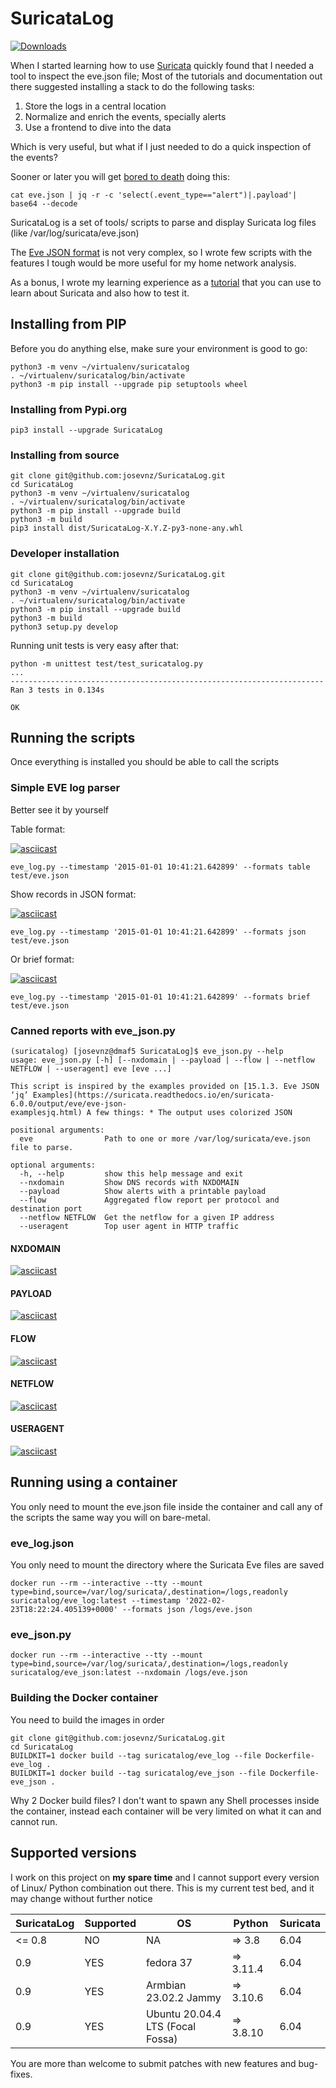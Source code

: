 # SuricataLog

[![Downloads](https://pepy.tech/badge/suricatalog)](https://pepy.tech/project/suricatalog)

When I started learning how to use [Suricata](https://suricata.io/) quickly found that I needed a tool to inspect the eve.json file; Most of the tutorials 
and documentation out there suggested installing a stack to do the following tasks:
1. Store the logs in a central location
2. Normalize and enrich the events, specially alerts
3. Use a frontend to dive into the data

Which is very useful, but what if I just needed to do a quick inspection of the events?

Sooner or later you will get [bored to death](https://suricata.readthedocs.io/en/suricata-6.0.0/output/eve/eve-json-examplesjq.html) doing this:

```shell
cat eve.json | jq -r -c 'select(.event_type=="alert")|.payload'| base64 --decode
```

SuricataLog is a set of tools/ scripts to parse and display Suricata log files (like /var/log/suricata/eve.json)

The [Eve JSON format](https://suricata.readthedocs.io/en/suricata-6.0.0/output/eve/eve-json-format.html) is not very complex, 
so I wrote few scripts with the features I tough would be more useful for my home network analysis.

As a bonus, I wrote my learning experience as a [tutorial](TUTORIAL.md) that you can use to learn about Suricata and also how to test it.

## Installing from PIP

Before you do anything else, make sure your environment is good to go:

```shell
python3 -m venv ~/virtualenv/suricatalog
. ~/virtualenv/suricatalog/bin/activate
python3 -m pip install --upgrade pip setuptools wheel
```

### Installing from Pypi.org

```shell
pip3 install --upgrade SuricataLog
```

### Installing from source

```shell
git clone git@github.com:josevnz/SuricataLog.git
cd SuricataLog
python3 -m venv ~/virtualenv/suricatalog
. ~/virtualenv/suricatalog/bin/activate
python3 -m pip install --upgrade build
python3 -m build
pip3 install dist/SuricataLog-X.Y.Z-py3-none-any.whl
```

### Developer installation

```shell
git clone git@github.com:josevnz/SuricataLog.git
cd SuricataLog
python3 -m venv ~/virtualenv/suricatalog
. ~/virtualenv/suricatalog/bin/activate
python3 -m pip install --upgrade build
python3 -m build
python3 setup.py develop
```

Running unit tests is very easy after that:
```shell
python -m unittest test/test_suricatalog.py
...
----------------------------------------------------------------------
Ran 3 tests in 0.134s

OK

```

## Running the scripts

Once everything is installed you should be able to call the scripts

### Simple EVE log parser

Better see it by yourself

Table format:

[![asciicast](https://asciinema.org/a/494371.svg)](https://asciinema.org/a/494371)

````shell
eve_log.py --timestamp '2015-01-01 10:41:21.642899' --formats table test/eve.json
````

Show records in JSON format:

[![asciicast](https://asciinema.org/a/489775.svg)](https://asciinema.org/a/489775)

````shell
eve_log.py --timestamp '2015-01-01 10:41:21.642899' --formats json test/eve.json
````

Or brief format:

[![asciicast](https://asciinema.org/a/494375.svg)](https://asciinema.org/a/494375)

````shell
eve_log.py --timestamp '2015-01-01 10:41:21.642899' --formats brief test/eve.json
````

### Canned reports with eve_json.py

```shell
(suricatalog) [josevnz@dmaf5 SuricataLog]$ eve_json.py --help
usage: eve_json.py [-h] [--nxdomain | --payload | --flow | --netflow NETFLOW | --useragent] eve [eve ...]

This script is inspired by the examples provided on [15.1.3. Eve JSON ‘jq’ Examples](https://suricata.readthedocs.io/en/suricata-6.0.0/output/eve/eve-json-
examplesjq.html) A few things: * The output uses colorized JSON

positional arguments:
  eve                Path to one or more /var/log/suricata/eve.json file to parse.

optional arguments:
  -h, --help         show this help message and exit
  --nxdomain         Show DNS records with NXDOMAIN
  --payload          Show alerts with a printable payload
  --flow             Aggregated flow report per protocol and destination port
  --netflow NETFLOW  Get the netflow for a given IP address
  --useragent        Top user agent in HTTP traffic
```

#### NXDOMAIN

[![asciicast](https://asciinema.org/a/491442.svg)](https://asciinema.org/a/491442)

#### PAYLOAD

[![asciicast](https://asciinema.org/a/491432.svg)](https://asciinema.org/a/491432)

#### FLOW

[![asciicast](https://asciinema.org/a/491433.svg)](https://asciinema.org/a/491433)

#### NETFLOW

[![asciicast](https://asciinema.org/a/491435.svg)](https://asciinema.org/a/491435)

#### USERAGENT

[![asciicast](https://asciinema.org/a/491436.svg)](https://asciinema.org/a/491436)

## Running using a container

You only need to mount the eve.json file inside the container and call any of the scripts 
the same way you will on bare-metal.

### eve_log.json

You only need to mount the directory where the Suricata Eve files are saved

```shell
docker run --rm --interactive --tty --mount type=bind,source=/var/log/suricata/,destination=/logs,readonly suricatalog/eve_log:latest --timestamp '2022-02-23T18:22:24.405139+0000' --formats json /logs/eve.json
```

### eve_json.py
```shell
docker run --rm --interactive --tty --mount type=bind,source=/var/log/suricata/,destination=/logs,readonly suricatalog/eve_json:latest --nxdomain /logs/eve.json
```

### Building the Docker container

You need to build the images in order

```shell
git clone git@github.com:josevnz/SuricataLog.git
cd SuricataLog
BUILDKIT=1 docker build --tag suricatalog/eve_log --file Dockerfile-eve_log .
BUILDKIT=1 docker build --tag suricatalog/eve_json --file Dockerfile-eve_json .
```

Why 2 Docker build files? I don't want to spawn any Shell processes inside the container, instead each container will be
very limited on what it can and cannot run.

## Supported versions

I work on this project on **my spare time** and I cannot support every version of Linux/ Python combination out there.
This is my current test bed, and it may change without further notice

| SuricataLog | Supported | OS                               | Python    | Suricata |
|-------------|-----------|----------------------------------|-----------|----------|
| <= 0.8      | NO        | NA                               | => 3.8    | 6.04     |
| 0.9         | YES       | fedora 37                        | => 3.11.4 | 6.04     |
| 0.9         | YES       | Armbian 23.02.2 Jammy            | => 3.10.6 | 6.04     |
| 0.9         | YES       | Ubuntu 20.04.4 LTS (Focal Fossa) | => 3.8.10 | 6.04     |

You are more than welcome to submit patches with new features and bug-fixes.


